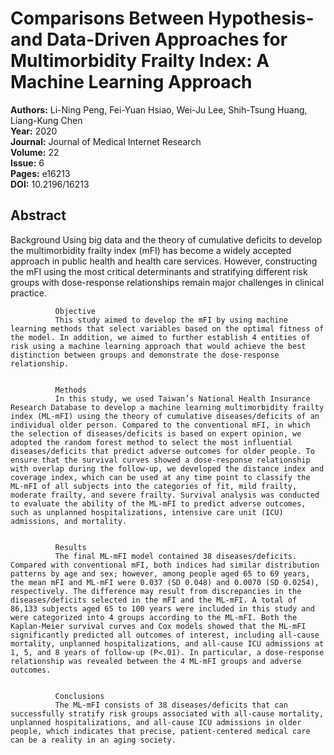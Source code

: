 # Comparisons Between Hypothesis- and Data-Driven Approaches for Multimorbidity Frailty Index: A Machine Learning Approach

**Authors:** Li-Ning Peng, Fei-Yuan Hsiao, Wei-Ju Lee, Shih-Tsung Huang, Liang-Kung Chen  
**Year:** 2020  
**Journal:** Journal of Medical Internet Research  
**Volume:** 22  
**Issue:** 6  
**Pages:** e16213  
**DOI:** 10.2196/16213  

## Abstract
Background
              Using big data and the theory of cumulative deficits to develop the multimorbidity frailty index (mFI) has become a widely accepted approach in public health and health care services. However, constructing the mFI using the most critical determinants and stratifying different risk groups with dose-response relationships remain major challenges in clinical practice.
            
            
              Objective
              This study aimed to develop the mFI by using machine learning methods that select variables based on the optimal fitness of the model. In addition, we aimed to further establish 4 entities of risk using a machine learning approach that would achieve the best distinction between groups and demonstrate the dose-response relationship.
            
            
              Methods
              In this study, we used Taiwan’s National Health Insurance Research Database to develop a machine learning multimorbidity frailty index (ML-mFI) using the theory of cumulative diseases/deficits of an individual older person. Compared to the conventional mFI, in which the selection of diseases/deficits is based on expert opinion, we adopted the random forest method to select the most influential diseases/deficits that predict adverse outcomes for older people. To ensure that the survival curves showed a dose-response relationship with overlap during the follow-up, we developed the distance index and coverage index, which can be used at any time point to classify the ML-mFI of all subjects into the categories of fit, mild frailty, moderate frailty, and severe frailty. Survival analysis was conducted to evaluate the ability of the ML-mFI to predict adverse outcomes, such as unplanned hospitalizations, intensive care unit (ICU) admissions, and mortality.
            
            
              Results
              The final ML-mFI model contained 38 diseases/deficits. Compared with conventional mFI, both indices had similar distribution patterns by age and sex; however, among people aged 65 to 69 years, the mean mFI and ML-mFI were 0.037 (SD 0.048) and 0.0070 (SD 0.0254), respectively. The difference may result from discrepancies in the diseases/deficits selected in the mFI and the ML-mFI. A total of 86,133 subjects aged 65 to 100 years were included in this study and were categorized into 4 groups according to the ML-mFI. Both the Kaplan-Meier survival curves and Cox models showed that the ML-mFI significantly predicted all outcomes of interest, including all-cause mortality, unplanned hospitalizations, and all-cause ICU admissions at 1, 5, and 8 years of follow-up (P<.01). In particular, a dose-response relationship was revealed between the 4 ML-mFI groups and adverse outcomes.
            
            
              Conclusions
              The ML-mFI consists of 38 diseases/deficits that can successfully stratify risk groups associated with all-cause mortality, unplanned hospitalizations, and all-cause ICU admissions in older people, which indicates that precise, patient-centered medical care can be a reality in an aging society.

